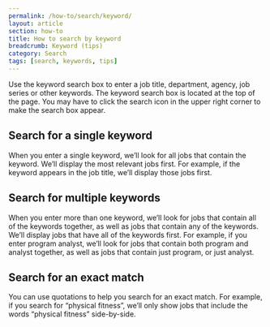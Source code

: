 ```yaml
---
permalink: /how-to/search/keyword/
layout: article
section: how-to
title: How to search by keyword
breadcrumb: Keyword (tips)
category: Search
tags: [search, keywords, tips]
---
```


Use the keyword search box to enter a job title, department, agency, job series or other keywords. The keyword search box is located at the top of the page. You may have to click the search icon in the upper right corner to make the search box appear.

## Search for a single keyword
When you enter a single keyword, we’ll look for all jobs that contain the keyword.  We’ll display the most relevant jobs first. For example, if the keyword appears in the job title, we’ll display those jobs first. 

## Search for multiple keywords
When you enter more than one keyword, we’ll look for jobs that contain all of the keywords together, as well as jobs that contain any of the keywords.  We’ll display jobs that have all of the keywords first. For example, if you enter program analyst, we’ll look for jobs that contain both program and analyst together, as well as jobs that contain just program, or just analyst.

## Search for an exact match
You can use quotations to help you search for an exact match. For example, if you search for “physical fitness”, we’ll only show jobs that include the words “physical fitness” side-by-side.

